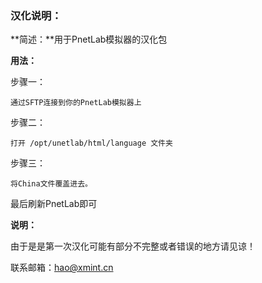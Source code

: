 ### **汉化说明：**

**简述：**用于PnetLab模拟器的汉化包

**用法：**

步骤一：

```
通过SFTP连接到你的PnetLab模拟器上
```

步骤二：

```
打开 /opt/unetlab/html/language 文件夹
```

步骤三：

```
将China文件覆盖进去。
```

最后刷新PnetLab即可



**说明：**

由于是是第一次汉化可能有部分不完整或者错误的地方请见谅！

联系邮箱：hao@xmint.cn